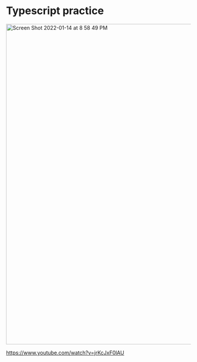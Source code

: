 # Typescript practice

<img width="874" alt="Screen Shot 2022-01-14 at 8 58 49 PM" src="https://user-images.githubusercontent.com/54612573/149604687-3c44a836-35d3-42e8-b946-8a0f1dbdfc9b.png">

https://www.youtube.com/watch?v=jrKcJxF0lAU
